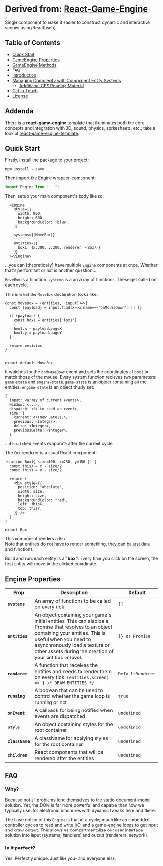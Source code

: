 # Derived from: [React-Game-Engine](https://github.com/bberak/react-game-engine)


Single component to make it easier to construct dynamic and interactive scenes using React[web].


## Table of Contents

- [Quick Start](#quick-start)
- [GameEngine Properties](#gameengine-properties)
- [GameEngine Methods](#gameengine-methods)
- [FAQ](#faq)
- [Introduction](#introduction)
- [Managing Complexity with Component Entity Systems](#managing-complexity-with-component-entity-systems)
  - [Additional CES Reading Material](#additional-ces-reading-material)
- [Get in Touch](#get-in-touch)
- [License](#license)


## Addenda

There is a **react-game-engine** template that illuminates both the core concepts and integration with 3D, sound, physics, spritesheets, etc.;  take a look at [react-game-engine-template](https://github.com/bberak/react-game-engine-template).


## Quick Start

Firstly, install the package to your project:

```npm install --save ___```

Then import the Engine wrapper-component:

```javascript
import Engine from "___";
```

Then, setup your main component's body like so:

```
  <Engine
    style={{
      width: 800,
      height: 600,
      backgroundColor: 'blue',
    }}

    systems={[MoveBox]}

    entities={{
      box1: {x:300, y:200, renderer: <Box/>}
    }}
  ></Engine>
```
...you can [theoretically] have multiple `Engine` components at once.  Whether that's performant or not is another question...
  
  
`MoveBox` is a function.  `systems` is a an array of functions.  These get called on each cycle.
  
  
This is what the `MoveBox` declaration looks like:

```
const MoveBox = (entities, {input})=>{
  const {payload} = input.find(x=>x.name==='onMouseDown') || {}

  if (payload) {
    const box1 = entities['box1']

    box1.x = payload.pageX
    box1.y = payload.pageY
  }

  return entities
}


export default MoveBox
```

It watches for the `onMouseDown` event and sets the coordinates of `box1` to match those of the mouse.
Every system function recieves two parameters: `game-state` and `engine-state`.
`game-state` is an object containing all the entities.
`engine-state` is an object thusly set:
```
{
  input: <array of current events>,
  window: <...>,
  dispatch: <fx to send an event>,
  time: {
    current: <+(new Date())>,
    previous: <Integer>,
    delta: <Integer>,
    previousDelta: <Integer>,
  }
```
...`dispatch`ed events evaporate after the current cycle
  
  
The `Box` renderer is a usual React component:

```
function Box({ size=100, x=250, y=150 }) {
  const thisX = x - size/2
  const thisY = y - size/2

  return (
    <div style={{
      position: "absolute",
      width: size,
      height: size,
      backgroundColor: "red",
      left: thisX,
      top: thisY,
    }} />
  )
}

export Box
```

This component renders a `Box`.  
Note that entities do not have to render something, they can be just data and functions.
  
  
Build and run: each entity is a **"box"**. Every time you click on the screen, the first entity will move to the clicked coordinate.


## Engine Properties

| Prop | Description | Default |
|---|---|---|
|**`systems`**|An array of functions to be called on every tick. |`[]`|
|**`entities`**|An object containing your game's initial entities. This can also be a Promise that resolves to an object containing your entities. This is useful when you need to asynchronously load a texture or other assets during the creation of your entities or level. |`{} or Promise`|
|**`renderer`**|A function that receives the entities and needs to render them on every tick. ```(entities,screen) => { /* DRAW ENTITIES */ }``` |`DefaultRenderer`|
|**`running`**|A boolean that can be used to control whether the game loop is running or not |`true`|
|**`onEvent`**|A callback for being notified when events are dispatched |`undefined`|
|**`style`**|An object containing styles for the root container |`undefined`|
|**`className`**|A className for applying styles for the root container |`undefined`|
|**`children`**|React components that will be rendered after the entities |`undefined`|


## FAQ

### Why?

Because not all problems lend themselves to the static-document-model solution.
Yet, the DOM is far more powerful and capable than how we typically use: for electronic brochures with dynamic tweaks here and there.  
  
The base notion of this `Engine` is that of a cycle; much like an embedded controller cycles to read and write I/O, and a game-engine loops to get input and draw output.  This allows us compartmentalize our user interface solution into input (systems, handlers) and output (renderers, network).
  
  
### Is it perfect?

Yes.  Perfectly unique.  Just like you- and everyone else.
